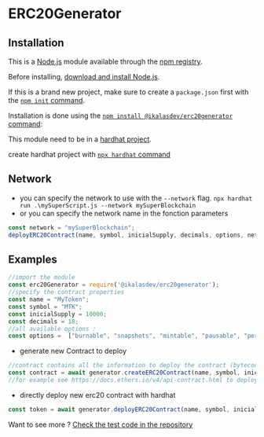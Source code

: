 # ERC20Generator


## Installation

This is a [Node.js](https://nodejs.org/en/) module available through the
[npm registry](https://www.npmjs.com/).

Before installing, [download and install Node.js](https://nodejs.org/en/download/).

If this is a brand new project, make sure to create a `package.json` first with
the [`npm init` command](https://docs.npmjs.com/creating-a-package-json-file).

Installation is done using the
[`npm install @ikalasdev/erc20generator` command](https://docs.npmjs.com/getting-started/installing-npm-packages-locally):


This module need to be in a [hardhat project](https://hardhat.org/getting-started/).

create hardhat project with 
[`npx hardhat` command](https://hardhat.org/getting-started/)


## Network

- you can specify the network to use with the `--network` flag.
``npx hardhat run .\mySuperScript.js --network mySuperBlockchain``
- or you can specify the network name in the fonction parameters
```js
const network = "mySuperBlockchain";
deployERC20Contract(name, symbol, inicialSupply, decimals, options, network);
```
## Examples

```js
//import the module
const erc20Generator = require('@ikalasdev/erc20generator');
//specify the contract properties
const name = "MyToken";
const symbol = "MTK";
const inicialSupply = 10000;
const decimals = 18;
//all available options :
const options =  ["burnable", "snapshots", "mintable", "pausable", "permit", "vote", "flashminting"];
```

- generate new Contract to deploy
```js
//contract contains all the information to deploy the contract (bytecode, abi, ...)
const contract = await generator.createERC20Contract(name, symbol, inicialSupply, decimals, options);
//for example see https://docs.ethers.io/v4/api-contract.html to deploy it 
```

- directly deploy new erc20 contract with hardhat
```js
const token = await generator.deployERC20Contract(name, symbol, inicialSupply, decimals, options);
```
  
Want to see more ? [Check the test code in the repository](https://github.com/ikalasdev/ERC20Generator)



